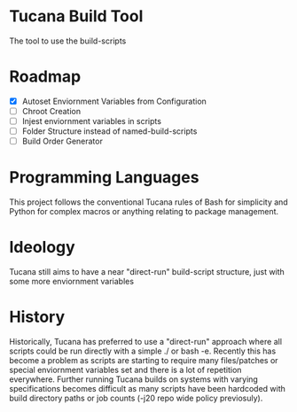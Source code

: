 # Tucana Build Tool

The tool to use the build-scripts


# Roadmap
- [x] Autoset Enviornment Variables from Configuration
- [ ] Chroot Creation
- [ ] Injest enviornment variables in scripts
- [ ] Folder Structure instead of named-build-scripts
- [ ] Build Order Generator

# Programming Languages
This project follows the conventional Tucana rules of Bash for simplicity and Python for complex macros or anything relating to package management.

# Ideology
Tucana still aims to have a near "direct-run" build-script structure, just with some more enviornment variables


# History

Historically, Tucana has preferred to use a "direct-run" approach where all scripts could be run directly with a simple ./ or bash -e. Recently this has become a problem as scripts are starting to require many files/patches or special enviornment variables set and there is a lot of repetition everywhere. Further running Tucana builds on systems with varying specifications becomes difficult as many scripts have been hardcoded with build directory paths or job counts (-j20 repo wide policy previosuly).
